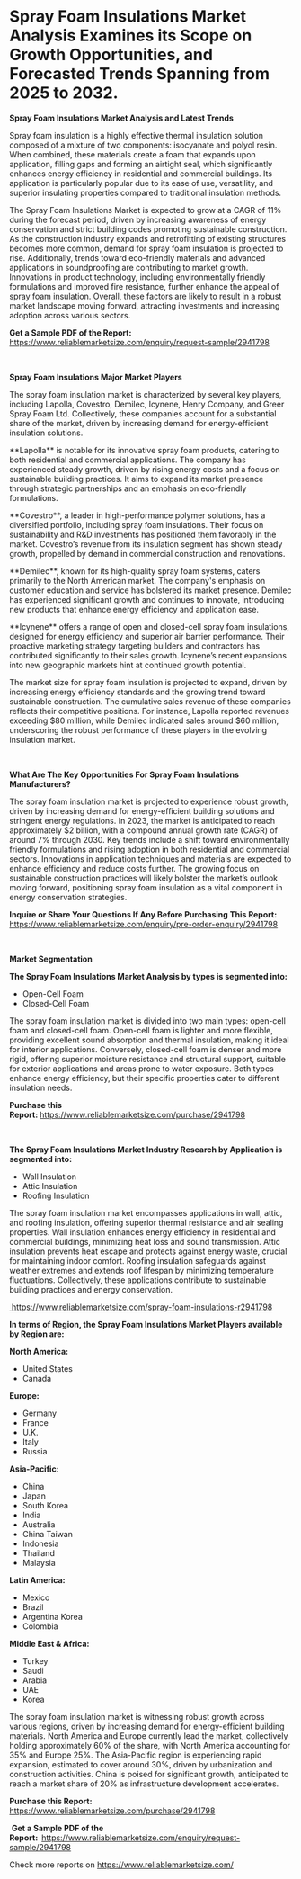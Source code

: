 <p><h1>Spray Foam Insulations Market Analysis Examines its Scope on Growth Opportunities, and Forecasted Trends Spanning from 2025 to 2032.</h1></p><p><strong>Spray Foam Insulations Market Analysis and Latest Trends</strong></p>
<p><p>Spray foam insulation is a highly effective thermal insulation solution composed of a mixture of two components: isocyanate and polyol resin. When combined, these materials create a foam that expands upon application, filling gaps and forming an airtight seal, which significantly enhances energy efficiency in residential and commercial buildings. Its application is particularly popular due to its ease of use, versatility, and superior insulating properties compared to traditional insulation methods.</p><p>The Spray Foam Insulations Market is expected to grow at a CAGR of 11% during the forecast period, driven by increasing awareness of energy conservation and strict building codes promoting sustainable construction. As the construction industry expands and retrofitting of existing structures becomes more common, demand for spray foam insulation is projected to rise. Additionally, trends toward eco-friendly materials and advanced applications in soundproofing are contributing to market growth. Innovations in product technology, including environmentally friendly formulations and improved fire resistance, further enhance the appeal of spray foam insulation. Overall, these factors are likely to result in a robust market landscape moving forward, attracting investments and increasing adoption across various sectors.</p></p>
<p><strong>Get a Sample PDF of the Report:&nbsp;</strong> <a href="https://www.reliablemarketsize.com/enquiry/request-sample/2941798?utm_campaign=3524&utm_medium=2&utm_source=Github&utm_content=ia&utm_term=15032025&utm_id=spray-foam-insulations">https://www.reliablemarketsize.com/enquiry/request-sample/2941798</a></p>
<p>&nbsp;</p>
<p><strong>Spray Foam Insulations Major Market Players</strong></p>
<p><p>The spray foam insulation market is characterized by several key players, including Lapolla, Covestro, Demilec, Icynene, Henry Company, and Greer Spray Foam Ltd. Collectively, these companies account for a substantial share of the market, driven by increasing demand for energy-efficient insulation solutions.</p><p>**Lapolla** is notable for its innovative spray foam products, catering to both residential and commercial applications. The company has experienced steady growth, driven by rising energy costs and a focus on sustainable building practices. It aims to expand its market presence through strategic partnerships and an emphasis on eco-friendly formulations.</p><p>**Covestro**, a leader in high-performance polymer solutions, has a diversified portfolio, including spray foam insulations. Their focus on sustainability and R&D investments has positioned them favorably in the market. Covestro’s revenue from its insulation segment has shown steady growth, propelled by demand in commercial construction and renovations.</p><p>**Demilec**, known for its high-quality spray foam systems, caters primarily to the North American market. The company's emphasis on customer education and service has bolstered its market presence. Demilec has experienced significant growth and continues to innovate, introducing new products that enhance energy efficiency and application ease.</p><p>**Icynene** offers a range of open and closed-cell spray foam insulations, designed for energy efficiency and superior air barrier performance. Their proactive marketing strategy targeting builders and contractors has contributed significantly to their sales growth. Icynene’s recent expansions into new geographic markets hint at continued growth potential.</p><p>The market size for spray foam insulation is projected to expand, driven by increasing energy efficiency standards and the growing trend toward sustainable construction. The cumulative sales revenue of these companies reflects their competitive positions. For instance, Lapolla reported revenues exceeding $80 million, while Demilec indicated sales around $60 million, underscoring the robust performance of these players in the evolving insulation market.</p></p>
<p>&nbsp;</p>
<p><strong>What Are The Key Opportunities For Spray Foam Insulations Manufacturers?</strong></p>
<p><p>The spray foam insulation market is projected to experience robust growth, driven by increasing demand for energy-efficient building solutions and stringent energy regulations. In 2023, the market is anticipated to reach approximately $2 billion, with a compound annual growth rate (CAGR) of around 7% through 2030. Key trends include a shift toward environmentally friendly formulations and rising adoption in both residential and commercial sectors. Innovations in application techniques and materials are expected to enhance efficiency and reduce costs further. The growing focus on sustainable construction practices will likely bolster the market’s outlook moving forward, positioning spray foam insulation as a vital component in energy conservation strategies.</p></p>
<p><strong>Inquire or Share Your Questions If Any Before Purchasing This Report:</strong> <a href="https://www.reliablemarketsize.com/enquiry/pre-order-enquiry/2941798?utm_campaign=3524&utm_medium=2&utm_source=Github&utm_content=ia&utm_term=15032025&utm_id=spray-foam-insulations">https://www.reliablemarketsize.com/enquiry/pre-order-enquiry/2941798</a></p>
<p>&nbsp;</p>
<p><strong>Market Segmentation</strong></p>
<p><strong>The Spray Foam Insulations Market Analysis by types is segmented into:</strong></p>
<p><ul><li>Open-Cell Foam</li><li>Closed-Cell Foam</li></ul></p>
<p><p>The spray foam insulation market is divided into two main types: open-cell foam and closed-cell foam. Open-cell foam is lighter and more flexible, providing excellent sound absorption and thermal insulation, making it ideal for interior applications. Conversely, closed-cell foam is denser and more rigid, offering superior moisture resistance and structural support, suitable for exterior applications and areas prone to water exposure. Both types enhance energy efficiency, but their specific properties cater to different insulation needs.</p></p>
<p><strong>Purchase this Report:&nbsp;</strong><a href="https://www.reliablemarketsize.com/purchase/2941798?utm_campaign=3524&utm_medium=2&utm_source=Github&utm_content=ia&utm_term=15032025&utm_id=spray-foam-insulations">https://www.reliablemarketsize.com/purchase/2941798</a></p>
<p>&nbsp;</p>
<p><strong>The Spray Foam Insulations Market Industry Research by Application is segmented into:</strong></p>
<p><ul><li>Wall Insulation</li><li>Attic Insulation</li><li>Roofing Insulation</li></ul></p>
<p><p>The spray foam insulation market encompasses applications in wall, attic, and roofing insulation, offering superior thermal resistance and air sealing properties. Wall insulation enhances energy efficiency in residential and commercial buildings, minimizing heat loss and sound transmission. Attic insulation prevents heat escape and protects against energy waste, crucial for maintaining indoor comfort. Roofing insulation safeguards against weather extremes and extends roof lifespan by minimizing temperature fluctuations. Collectively, these applications contribute to sustainable building practices and energy conservation.</p></p>
<p><a href="https://www.reliablemarketsize.com/spray-foam-insulations-r2941798?utm_campaign=3524&utm_medium=2&utm_source=Github&utm_content=ia&utm_term=15032025&utm_id=spray-foam-insulations">&nbsp;https://www.reliablemarketsize.com/spray-foam-insulations-r2941798</a></p>
<p><strong>In terms of Region, the Spray Foam Insulations Market Players available by Region are:</strong></p>
<p>
    <p> <strong> North America: </strong>
        <ul>
            <li>United States</li>
            <li>Canada</li>
        </ul>
        </p> 
    <p> <strong> Europe: </strong>
        <ul>
            <li>Germany</li>
            <li>France</li>
            <li>U.K.</li>
            <li>Italy</li>
            <li>Russia</li>
        </ul>
        </p> 
    <p> <strong> Asia-Pacific: </strong>
        <ul>
            <li>China</li>
            <li>Japan</li>
            <li>South Korea</li>
            <li>India</li>
            <li>Australia</li>
            <li>China Taiwan</li>
            <li>Indonesia</li>
            <li>Thailand</li>
            <li>Malaysia</li>
        </ul>
        </p> 
    <p> <strong> Latin America: </strong>
        <ul>
            <li>Mexico</li>
            <li>Brazil</li>
            <li>Argentina Korea</li>
            <li>Colombia</li>
        </ul>
        </p> 
    <p> <strong> Middle East & Africa: </strong>
        <ul>
            <li>Turkey</li>
            <li>Saudi</li>
            <li>Arabia</li>
            <li>UAE</li>
            <li>Korea</li>
        </ul>
    </p>
    </p>
<p><p>The spray foam insulation market is witnessing robust growth across various regions, driven by increasing demand for energy-efficient building materials. North America and Europe currently lead the market, collectively holding approximately 60% of the share, with North America accounting for 35% and Europe 25%. The Asia-Pacific region is experiencing rapid expansion, estimated to cover around 30%, driven by urbanization and construction activities. China is poised for significant growth, anticipated to reach a market share of 20% as infrastructure development accelerates.</p></p>
<p><strong>Purchase this Report: </strong><a href="https://www.reliablemarketsize.com/purchase/2941798?utm_campaign=3524&utm_medium=2&utm_source=Github&utm_content=ia&utm_term=15032025&utm_id=spray-foam-insulations">https://www.reliablemarketsize.com/purchase/2941798</a></p>
<p>&nbsp;<strong>Get a Sample PDF of the Report:&nbsp;&nbsp;</strong><a href="https://www.reliablemarketsize.com/enquiry/request-sample/2941798?utm_campaign=3524&utm_medium=2&utm_source=Github&utm_content=ia&utm_term=15032025&utm_id=spray-foam-insulations">https://www.reliablemarketsize.com/enquiry/request-sample/2941798</a></p>
<p><strong></strong></p>
<p>Check more reports on <a href="https://www.reliablemarketsize.com/?utm_campaign=3524&utm_medium=2&utm_source=Github&utm_content=ia&utm_term=15032025&utm_id=spray-foam-insulations">https://www.reliablemarketsize.com/</a></p>
